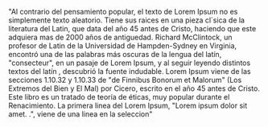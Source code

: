"Al contrario del pensamiento popular, el texto de Lorem Ipsum no es simplemente texto aleatorio.
 Tiene sus raices en una pieza cl´sica de la literatura del Latin, que data del año 45 antes de Cristo, haciendo que este adquiera mas de 2000 años de antiguedad.
  Richard McClintock, un profesor de Latin de la Universidad de Hampden-Sydney 
  en Virginia, encontró una de las palabras más oscuras de la lengua del latín, "consecteur",
  en un pasaje de Lorem Ipsum, y al seguir leyendo distintos textos del latín
 , descubrió la fuente indudable. Lorem Ipsum viene de las secciones 1.10.32 y 1.10.33 de "de Finnibus Bonorum et Malorum"
  (Los Extremos del Bien y El Mal) por Cicero, escrito en el año 45 antes de Cristo.
  Este libro es un tratado de teoría de éticas, muy popular durante el Renacimiento.
   La primera linea del Lorem Ipsum, "Lorem ipsum dolor sit amet.
  .", viene de una linea en la seleccion"
